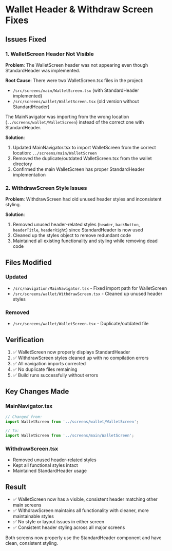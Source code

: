 # Wallet Header & Withdraw Screen Fixes

## Issues Fixed

### 1. WalletScreen Header Not Visible
**Problem**: The WalletScreen header was not appearing even though StandardHeader was implemented.

**Root Cause**: There were two WalletScreen.tsx files in the project:
- `/src/screens/main/WalletScreen.tsx` (with StandardHeader implemented)
- `/src/screens/wallet/WalletScreen.tsx` (old version without StandardHeader)

The MainNavigator was importing from the wrong location (`../screens/wallet/WalletScreen`) instead of the correct one with StandardHeader.

**Solution**:
1. Updated MainNavigator.tsx to import WalletScreen from the correct location: `../screens/main/WalletScreen`
2. Removed the duplicate/outdated WalletScreen.tsx from the wallet directory
3. Confirmed the main WalletScreen has proper StandardHeader implementation

### 2. WithdrawScreen Style Issues
**Problem**: WithdrawScreen had old unused header styles and inconsistent styling.

**Solution**:
1. Removed unused header-related styles (`header`, `backButton`, `headerTitle`, `headerRight`) since StandardHeader is now used
2. Cleaned up the styles object to remove redundant code
3. Maintained all existing functionality and styling while removing dead code

## Files Modified

### Updated
- `/src/navigation/MainNavigator.tsx` - Fixed import path for WalletScreen
- `/src/screens/wallet/WithdrawScreen.tsx` - Cleaned up unused header styles

### Removed
- `/src/screens/wallet/WalletScreen.tsx` - Duplicate/outdated file

## Verification

1. ✅ WalletScreen now properly displays StandardHeader
2. ✅ WithdrawScreen styles cleaned up with no compilation errors
3. ✅ All navigation imports corrected
4. ✅ No duplicate files remaining
5. ✅ Build runs successfully without errors

## Key Changes Made

### MainNavigator.tsx
```typescript
// Changed from:
import WalletScreen from '../screens/wallet/WalletScreen';

// To:
import WalletScreen from '../screens/main/WalletScreen';
```

### WithdrawScreen.tsx
- Removed unused header-related styles
- Kept all functional styles intact
- Maintained StandardHeader usage

## Result

- ✅ WalletScreen now has a visible, consistent header matching other main screens
- ✅ WithdrawScreen maintains all functionality with cleaner, more maintainable styles
- ✅ No style or layout issues in either screen
- ✅ Consistent header styling across all major screens

Both screens now properly use the StandardHeader component and have clean, consistent styling.
